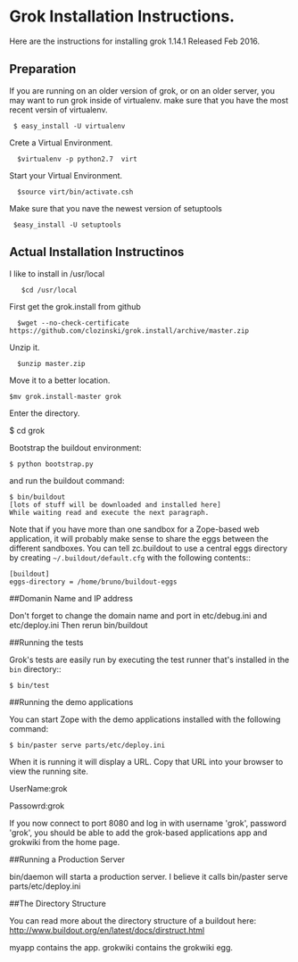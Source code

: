 # Grok Installation Instructions. 

Here are the instructions for installing grok 1.14.1  Released Feb 2016.

## Preparation

  If you are running on an older version of grok, or on an older server, you may want to run grok inside of virtualenv. make sure that you have the most recent versin of virtualenv.

     $ easy_install -U virtualenv

Crete a Virtual Environment.

      $virtualenv -p python2.7  virt

Start your Virtual Environment.

      $source virt/bin/activate.csh

Make sure that you nave the newest version of setuptools

     $easy_install -U setuptools

## Actual Installation Instructinos

I like to install in /usr/local

       $cd /usr/local

First get the grok.install from github

      $wget --no-check-certificate https://github.com/clozinski/grok.install/archive/master.zip

Unzip it. 

      $unzip master.zip

Move it to a better location.

    $mv grok.install-master grok

Enter the directory.

   $ cd grok

Bootstrap the buildout environment:

    $ python bootstrap.py

and run the buildout command:

    $ bin/buildout
    [lots of stuff will be downloaded and installed here]
    While waiting read and execute the next paragraph. 

Note that if you have more than one sandbox for a Zope-based web
application, it will probably make sense to share the eggs between the
different sandboxes.  You can tell zc.buildout to use a central eggs
directory by creating ``~/.buildout/default.cfg`` with the following
contents::

    [buildout]
    eggs-directory = /home/bruno/buildout-eggs

##Domanin Name and IP address
	
Don't forget to change the domain name and 
port in etc/debug.ini and etc/deploy.ini
Then rerun bin/buildout

##Running the tests

Grok's tests are easily run by executing the test runner that's
installed in the ``bin`` directory::

    $ bin/test

##Running the demo applications

You can start Zope with the demo applications installed with the
following command:

    $ bin/paster serve parts/etc/deploy.ini

When it is running it will display a URL.  Copy that URL into your browser
to view the running site.  

UserName:grok

Passowrd:grok

If you now connect to port 8080 and log in with username 'grok',
password 'grok', you should be able to add the grok-based applications
app and grokwiki  from the home page.

##Running a Production Server

bin/daemon will starta a production server.  I believe it calls
    bin/paster serve parts/etc/deploy.ini

##The Directory Structure

You can read more about the directory structure of a buildout here:
http://www.buildout.org/en/latest/docs/dirstruct.html

myapp contains the app.
grokwiki contains the grokwiki egg.